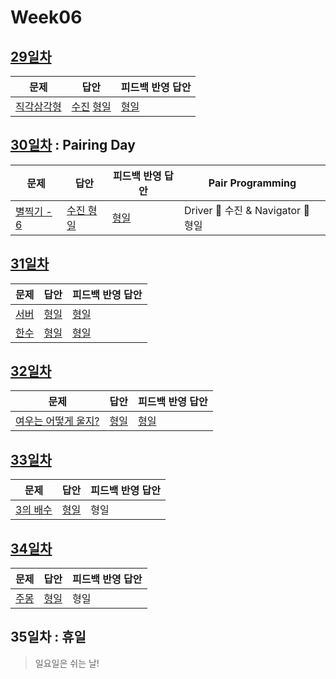 # Week06

## [29일차](Day29)

| 문제                                               | 답안                                                    | 피드백 반영 답안               |
| -------------------------------------------------- | ------------------------------------------------------- | ------------------------------ |
| [직각삼각형](https://www.acmicpc.net/problem/4153) | [수진](Day29/bj4153_ksj.js) [형일](Day29/bj4153_jhi.js) | [형일](Day29/bj4153_jhi_fb.js) |

## [30일차](Day30) : Pairing Day

| 문제                                               | 답안                                 | 피드백 반영 답안                   | Pair Programming                   |
| -------------------------------------------------- | ------------------------------------ | ---------------------------------- | ---------------------------------- |
| [별찍기 - 6](https://www.acmicpc.net/problem/2443) | [수진 형일](Day30/bj2443_ksj_jhi.js) | [형일](Day30/bj2443_ksj_jhi_fb.js) | Driver 🚗 수진 & Navigator 🧭 형일 |

## [31일차](Day31)

| 문제                                          | 답안                         | 피드백 반영 답안                |
| --------------------------------------------- | ---------------------------- | ------------------------------- |
| [서버](https://www.acmicpc.net/problem/10409) | [형일](Day31/bj10409_jhi.js) | [형일](Day31/bj10409_jhi_fb.js) |
| [한수](https://www.acmicpc.net/problem/1065)  | [형일](Day31/bj1065_jhi.js)  | [형일](Day31/bj1065_jhi_fb.js)  |

## [32일차](Day32)

| 문제                                                        | 답안                        | 피드백 반영 답안               |
| ----------------------------------------------------------- | --------------------------- | ------------------------------ |
| [여우는 어떻게 울지?](https://www.acmicpc.net/problem/9536) | [형일](Day32/bj9536_jhi.js) | [형일](Day32/bj9536_jhi_fb.js) |

## [33일차](Day33)

| 문제                                             | 답안                        | 피드백 반영 답안 |
| ------------------------------------------------ | --------------------------- | ---------------- |
| [3의 배수](https://www.acmicpc.net/problem/1769) | [형일](Day33/bj1769_jhi.js) | 형일             |

## [34일차](Day34)

| 문제                                         | 답안                        | 피드백 반영 답안 |
| -------------------------------------------- | --------------------------- | ---------------- |
| [주몽](https://www.acmicpc.net/problem/1940) | [형일](Day34/bj1940_jhi.js) | 형일             |

## 35일차 : 휴일

> 일요일은 쉬는 날!

